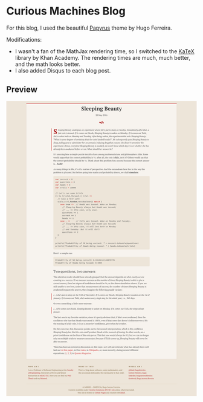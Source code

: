 # Curious Machines Blog

For this blog, I used the beautiful [Papyrus](https://github.com/hugoferreira/papyrus-theme) theme by Hugo Ferreira.

Modifications:

* I wasn't a fan of the MathJax rendering time, so I switched to the [KaTeX](https://github.com/Khan/KaTeX) library by Khan Academy.
The rendering times are much, much better, and the math looks better.
* I also added Disqus to each blog post.

## Preview

![Theme preview](/assets/screenshot.png)
